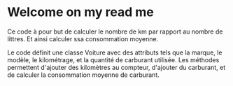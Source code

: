 # Welcome on my read me

Ce code à pour but de calculer le nombre de km par rapport au nombre de littres. Et ainsi calculer ssa consommation moyenne. 

Le code définit une classe Voiture avec des attributs tels que la marque, le modèle, le kilométrage, et la quantité de carburant utilisée. 
Les méthodes permettent d'ajouter des kilomètres au compteur, d'ajouter du carburant, et de calculer la consommation moyenne de carburant. 

